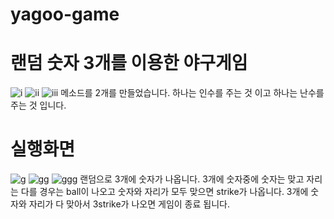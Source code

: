 # yagoo-game
# 랜덤 숫자 3개를 이용한 야구게임 
![i](https://user-images.githubusercontent.com/104752580/173264679-5b375d2d-9847-483f-897c-1ea18c6bcb0c.JPG)
![ii](https://user-images.githubusercontent.com/104752580/173264681-f3611778-2cfa-4680-9f5f-46fcf8fb4c0a.JPG)
![iii](https://user-images.githubusercontent.com/104752580/173264682-8c345d77-662e-4d4f-8776-0c0998bd627b.JPG)
메소드를 2개를 만들었습니다. 하나는 인수를 주는 것 이고 하나는 난수를 주는 것 입니다.
# 실행화면
![g](https://user-images.githubusercontent.com/104752580/173264953-ce675d50-cd2e-4d84-86cf-e1052d6e3030.JPG)
![gg](https://user-images.githubusercontent.com/104752580/173264957-ce078236-6441-4310-b579-700071494730.JPG)
![ggg](https://user-images.githubusercontent.com/104752580/173264961-21cdb525-846f-4384-b6cd-2a8b00da6614.JPG)
랜덤으로 3개에 숫자가 나옵니다.
3개에 숫자중에 숫자는 맞고 자리는 다를 경우는 ball이 나오고 숫자와 자리가 모두 맞으면 strike가 나옵니다.
3개에 숫자와 자리가 다 맞아서 3strike가 나오면 게임이 종료 됩니다.
